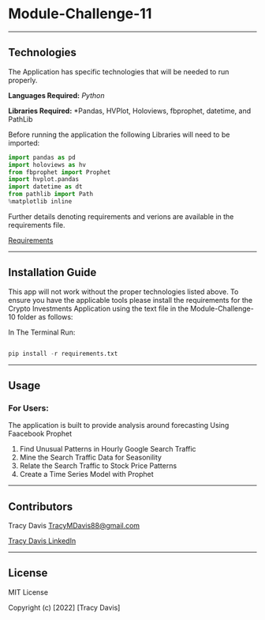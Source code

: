 # Module-Challenge-11

---

## Technologies


The Application has specific technologies that will be needed to run properly.


**Languages Required:** *Python*

**Libraries Required:** *Pandas, HVPlot, Holoviews, fbprophet, datetime, and PathLib

Before running the application the following Libraries will need to be imported:

```python
import pandas as pd
import holoviews as hv
from fbprophet import Prophet
import hvplot.pandas
import datetime as dt
from pathlib import Path
%matplotlib inline
```


Further details denoting requirements and verions are available in the requirements file.            

[Requirements](./requirements.txt)


---

## Installation Guide

This app will not work without the proper technologies listed above.  To ensure you have the applicable tools please install the requirements for the Crypto Investments Application using the text file in the Module-Challenge-10 folder as follows:

In The Terminal Run:

```python

pip install -r requirements.txt

```


---

## Usage



### **For Users:** 

The application is built to provide analysis around forecasting Using Faacebook Prophet

1. Find Unusual Patterns in Hourly Google Search Traffic
2. Mine the Search Traffic Data for Seasonility
3. Relate the Search Traffic to Stock Price Patterns
4. Create a Time Series Model with Prophet


---

## Contributors

Tracy Davis <TracyMDavis88@gmail.com>

[Tracy Davis LinkedIn](https://www.linkedin.com/in/tracy-davis-mba-ma-2940a232/)

---

## License

MIT License

Copyright (c) [2022] [Tracy Davis]







